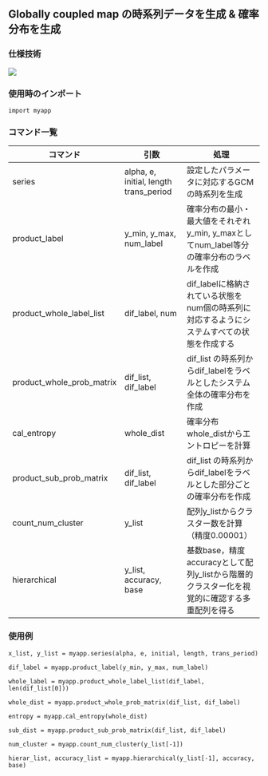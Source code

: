 ## Globally coupled map の時系列データを生成 & 確率分布を生成

### 仕様技術
<img src="https://img.shields.io/badge/-Python-F2C63C.svg?logo=python&style=for-the-badge">

### 使用時のインポート

~~~
import myapp
~~~

### コマンド一覧
| コマンド   | 引数     |処理               |
|------------|----------|--------------------|
|series      |alpha, e, initial, length trans_period|設定したパラメータに対応するGCMの時系列を生成|
|product_label|y_min, y_max, num_label|確率分布の最小・最大値をそれぞれy_min, y_maxとしてnum_label等分の確率分布のラベルを作成|
|product_whole_label_list|dif_label, num | dif_labelに格納されている状態をnum個の時系列に対応するようにシステムすべての状態を作成する|
|product_whole_prob_matrix| dif_list, dif_label |dif_list の時系列からdif_labelをラベルとしたシステム全体の確率分布を作成 |
|cal_entropy | whole_dist | 確率分布whole_distからエントロピーを計算|
|product_sub_prob_matrix| dif_list, dif_label| dif_list の時系列からdif_labelをラベルとした部分ごとの確率分布を作成 |
|count_num_cluster|y_list|配列y_listからクラスター数を計算（精度0.00001）|
|hierarchical|y_list, accuracy, base|基数base，精度accuracyとして配列y_listから階層的クラスター化を視覚的に確認する多重配列を得る|

### 使用例
~~~
x_list, y_list = myapp.series(alpha, e, initial, length, trans_period)
~~~
~~~
dif_label = myapp.product_label(y_min, y_max, num_label)
~~~
~~~
whole_label = myapp.product_whole_label_list(dif_label, len(dif_list[0]))
~~~
~~~
whole_dist = myapp.product_whole_prob_matrix(dif_list, dif_label)
~~~
~~~
entropy = myapp.cal_entropy(whole_dist)
~~~
~~~
sub_dist = myapp.product_sub_prob_matrix(dif_list, dif_label)
~~~
~~~
num_cluster = myapp.count_num_cluster(y_list[-1])
~~~
~~~
hierar_list, accuracy_list = myapp.hierarchical(y_list[-1], accuracy, base)
~~~
